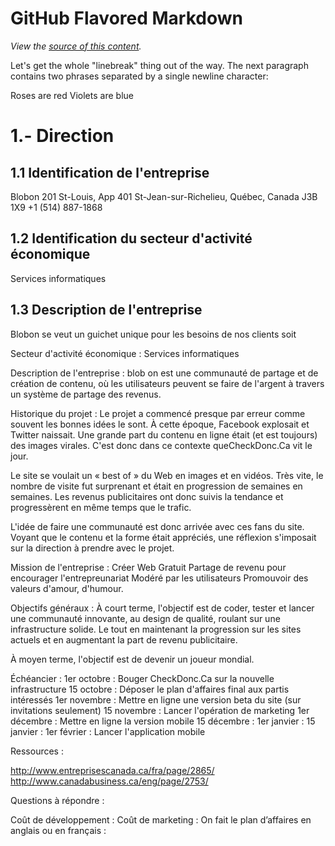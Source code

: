 GitHub Flavored Markdown
================================

*View the [source of this content](http://github.github.com/github-flavored-markdown/sample_content.html).*

Let's get the whole "linebreak" thing out of the way. The next paragraph contains two phrases separated by a single newline character:

Roses are red 
Violets are blue 


1.- Direction
=================

1.1 Identification de l'entreprise
-----------

Blobon
201 St-Louis, App 401
St-Jean-sur-Richelieu, Québec, Canada
J3B 1X9
+1 (514) 887-1868


1.2 Identification du secteur d'activité économique 
-----------

Services informatiques

1.3 Description de l'entreprise 
-----------

Blobon se veut un guichet unique pour les besoins de nos clients soit 


Secteur d'activité économique :
Services informatiques

Description de l'entreprise :
blob on est une communauté de partage et de création de contenu, où les utilisateurs peuvent se faire de l'argent à travers un système de partage des revenus.

Historique du projet :
Le projet a commencé presque par erreur comme souvent les bonnes idées le sont. À cette époque, Facebook explosait et Twitter naissait. Une grande part du contenu en ligne était (et est toujours) des images virales. C'est donc dans ce contexte queCheckDonc.Ca vit le jour.

Le site se voulait un « best of » du Web en images et en vidéos. Très vite, le nombre de visite fut surprenant et était en progression de semaines en semaines. Les revenus publicitaires ont donc suivis la tendance et progressèrent en même temps que le trafic.

L'idée de faire une communauté est donc arrivée avec ces fans du site. Voyant que le contenu et la forme était appréciés, une réflexion s'imposait sur la direction à prendre avec le projet.

Mission de l'entreprise :
Créer Web
Gratuit
Partage de revenu pour encourager l'entrepreunariat
Modéré par les utilisateurs
Promouvoir des valeurs d'amour, d'humour.

Objectifs généraux :
À court terme, l'objectif est de coder, tester et lancer une communauté innovante, au design de qualité, roulant sur une infrastructure solide. Le tout en maintenant la progression sur les sites actuels et en augmentant la part de revenu publicitaire.

À moyen terme, l'objectif est de devenir un joueur mondial.

Échéancier :
1er octobre : Bouger CheckDonc.Ca sur la nouvelle infrastructure
15 octobre : Déposer le plan d'affaires final aux partis intéressés
1er novembre : Mettre en ligne une version beta du site (sur invitations seulement)
15 novembre : Lancer l'opération de marketing
1er décembre : Mettre en ligne la version mobile
15 décembre :
1er janvier :
15 janvier :
1er février : Lancer l'application mobile


Ressources : 

http://www.entreprisescanada.ca/fra/page/2865/
http://www.canadabusiness.ca/eng/page/2753/

Questions à répondre : 

Coût de développement : 
Coût de marketing : 
On fait le plan d’affaires en anglais ou en français : 
